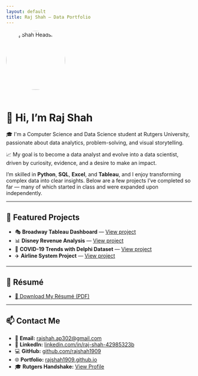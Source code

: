 ```yaml
---
layout: default
title: Raj Shah – Data Portfolio
---
```


<img src="./assets/images/raj_headshot.JPG" alt="Raj Shah Headshot" width="160" style="border-radius: 50%; margin-bottom: 20px;">

# 👋 Hi, I’m Raj Shah

🎓 I'm a Computer Science and Data Science student at Rutgers University, passionate about data analytics, problem-solving, and visual storytelling.

📈 My goal is to become a data analyst and evolve into a data scientist, driven by curiosity, evidence, and a desire to make an impact.

I’m skilled in **Python**, **SQL**, **Excel**, and **Tableau**, and I enjoy transforming complex data into clear insights. Below are a few projects I’ve completed so far — many of which started in class and were expanded upon independently.

---

## 📁 Featured Projects

- 🎭 **Broadway Tableau Dashboard** — [View project](./broadway-dashboard/README.md)
- 📊 **Disney Revenue Analysis** — [View project](./disney-revenue-analysis/README.md)
- 🧬 **COVID-19 Trends with Delphi Dataset** — [View project](#)
- ✈️ **Airline System Project** — [View project](./airline-system/README.md)

---

## 📄 Résumé

- [📄 Download My Résumé (PDF)](./assets/images/Raj_Shah_Resume.pdf)

---

## 📫 Contact Me

- 📧 **Email:** <a href="mailto:rajshah.ap302@gmail.com" title="Email: rajshah.ap302@gmail.com">rajshah.ap302@gmail.com</a>  
- 💼 **LinkedIn:** [linkedin.com/in/raj-shah-42985323b](https://www.linkedin.com/in/raj-shah-42985323b/)  
- 💻 **GitHub:** [github.com/rajshah1909](https://github.com/rajshah1909)  
- 🌐 **Portfolio:** [rajshah1909.github.io](https://rajshah1909.github.io)  
- 🎓 **Rutgers Handshake:** [View Profile](https://rutgers.joinhandshake.com/profiles/czuhrf)
